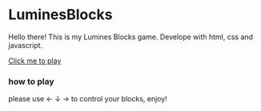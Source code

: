 # LuminesBlocks

Hello there! This is my Lumines Blocks game.
Develope with html, css and javascript.

[ Click me to play ](https://wangny.github.io/LuminesBlocks/)


<h3> how to play </h1>
please use ← ↓ → to control your blocks, enjoy!
